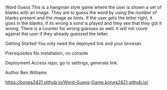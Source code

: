 Word Guess
This is a hangman style game where the user is shown a set of blanks with an image. They are to guess the word by using the number of blanks present and the image as hints. If the user gets the letter right, it goes in the blanks, if its wrong a sond is played and they see that they got it wrong. There is a counter for wrong guesses as well. It will not count against the user if they already guessed the letter.

Getting Started
You only need the deployed link and your browser.

Prerequisites
No installation, no console

Deployment
Access repo, go to settings, generate link.

Author
Ben Williams

https://bones2421.github.io/Word-Guess-Game.bones2421.github.io/
